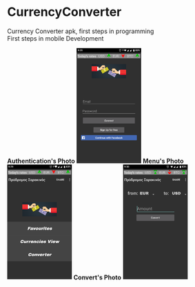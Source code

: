 # CurrencyConverter
Currency Converter apk, first steps in programming <br />
First steps in mobile Development
<br/>
<p float ="left">
  <b>Authentication's Photo</b>
<img src="Authentication.png" width = "150"></img>
<b>Menu's Photo</b>
<img src ="Menu.png" width="150"></img> 
<b>Convert's Photo</b>
<img src ="Convert.png" width="150"></img>
</p>
<br />
